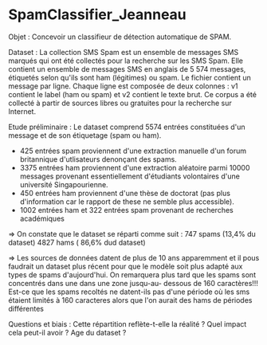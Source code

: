 # SpamClassifier_Jeanneau

Objet : Concevoir un classifieur de détection automatique de SPAM.

Dataset : La collection SMS Spam est un ensemble de messages SMS marqués qui ont été collectés pour la recherche sur les SMS Spam. Elle contient un ensemble de messages SMS en anglais de 5 574
messages, étiquetés selon qu'ils sont ham (légitimes) ou spam.
Le fichier contient un message par ligne. Chaque ligne est composée de deux colonnes : v1
contient le label (ham ou spam) et v2 contient le texte brut.
Ce corpus a été collecté à partir de sources libres ou gratuites pour la recherche sur Internet.


Etude préliminaire : 
Le dataset comprend 5574 entrées constituées d'un message et de son étiquetage (spam ou
ham). 
- 425 entrées spam proviennent d'une extraction manuelle d'un forum britannique d'utlisateurs
denonçant des spams.
- 3375 entrées ham proviennent d'une extraction aléatoire parmi 10000 messages provenant
essentiellement d'étudiants volontaires d'une université Singapourienne.
- 450 entrées ham proviennent d'une thèse de doctorat (pas plus d'information car le rapport de
these ne semble plus accessible).
- 1002 entrées ham et 322 entrées spam provenant de recherches académiques

=> On constate que le dataset se réparti comme suit :
747 spams (13,4% du dataset)
4827 hams ( 86,6% dud dataset) 

=> Les sources de données datent de plus de 10 ans apparemment et il pous faudrait un
dataset plus récent pour que le modèle soit plus adapté aux types de spams d'aujourd'hui. On remarquera plus tard que les spams sont concentrés dans une dans une zone jusqu-au- dessous de 160 caractères!!! Est-ce que les spams recoltés ne datent-ils pas d'une période où les sms étaient limités à 160 caracteres alors que l'on aurait des hams de périodes différentes

Questions et biais : Cette répartition reflète-t-elle la réalité ? Quel impact cela peut-il avoir ? Age du dataset ?
